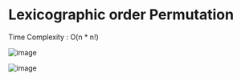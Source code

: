 # Lexicographic order Permutation

Time Complexity : O(n * n!)





![image](https://user-images.githubusercontent.com/50165842/155879797-181015c6-a9f6-4d79-a31a-9983d2fdd4e6.png)

![image](https://user-images.githubusercontent.com/50165842/155879853-b59073b1-bea5-4f4a-a9ae-5dbf9f3030ab.png)

